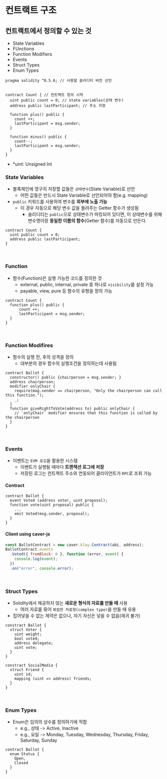 # 컨트랙트 구조

## 컨트랙트에서 정의할 수 있는 것

- State Variables
- FUnctions
- Function Modifiers
- Events
- Struct Types
- Enum Types

``` solidity
pragma solidity ^0.5.6; // 사용할 솔리디티 버전 선언


contract Count { // 컨트랙트 정의 시작
  uint public count = 0; // state variables(상태 변수)
  address public lastParticipant; // 주소 지정

  function plus() public {
    count ++;
    lastParticipant = msg.sender;
  }

  function minus() public {
    count--;
    lastParticipant = msg.sender;
  }
}
```

- \*uint: Unsigned Int
  <br>

### State Variables

- 블록체인에 영구히 저장할 값들은 `상태변수`(State Variable)로 선언
  - 어떤 값들은 반드시 State Variable로 선언되어야 함(e.g. mapping)
- `public` 키워드를 사용하여 변수를 **외부에 노출 가능**
  - 이 경우 자동으로 해당 변수 값을 돌려주는 Getter 함수가 생성됨
    - 솔리디티는 `public`으로 상태변수가 마킹되어 있다면, 이 상태변수를 위해 변수명이랑 **동일한 이름의 함수**(Getter 함수)를 자동으로 만든다.

```solidity
contract Count {
  uint public count = 0;
  address public lastParticipant;
}
```

<br>

### Function

- 함수(Function)은 실행 가능한 코드를 정의한 것
  - external, public, internal, private 중 하나로 `visibility`를 설정 가능
  - payable, view, pure 등 함수의 유형을 정의 가능

```solidity
contract Count {
  function plus() public {
      count ++;
      lastParticipant = msg.sender;
  }
}
```

<br>

### Function Modifires

- 함수의 실행 전, 후의 성격을 정의
  - 대부분의 경우 함수의 실행조건을 정의하는데 사용됨

```solidity
contract Ballot {
  constructor() public {chairperson = msg.sender; }
  address chairperson;
  modifier onlyChair {
    require(mag.sender == chairperson, "Only the chairperson can call this function.");
    _;
  }
  function giveRightToVote(address to) public onlyChair {
    // `onlyChair` modifier ensures that this function is called by the chairperson
  }
}
```

<br>

### Events

- 이벤트는 `EVM 로깅`을 활용한 시스템
  - 이벤트가 실행될 때마다 **트랜잭션 로그에 저장**
  - 저장된 로그는 컨트랙트 주소와 연동되어 클라이언트가 `RPC`로 조회 가능

#### Contract

```solidity
contract Ballot {
  event Voted (address voter, uint proposal);
  function vote(uint proposal) public {
    ...
    emit Voted(msg.sender, proposal);
  }
}
```

#### Client using caver-js

```js
const BallotContract = new caver.klay.Contract(abi, address);
BallotContract.events
  .Voted({ fromBlock: 0 }, function (error, event) {
    console.log(event);
  })
  .on("error", console.error);
```

<br>

### Struct Types

- Solidity에서 제공하지 않는 **새로운 형식의 자료를 만들 때** 사용
  - 여러 자료를 묶어 `복잡한 자료형(complex type)`을 만들 때 유용
- 집어넣을 수 없는 제약은 없으나, 자기 자신은 넣을 수 없음(재귀 불가)

```solidity
constract Ballot {
  struct Voter {
    uint weight;
    bool voted;
    address delegate;
    uint vote;
  }
}
```

```solidity
constract SocialMedia {
  struct Friend {
    uint id;
    mapping (uint => address) friends;
  }
}
```

<br>

### Enum Types

- Enum은 임의의 상수를 정의하기에 적합
  - e.g., 상태 -> Active, Inactive
  - e.g., 요일 -> Monday, Tuesday, Wednesday, Thursday, Friday, Saturday, Sunday

```solidity
contract Ballot {
  enum Status {
    Open,
    Closed
  }
}
```
